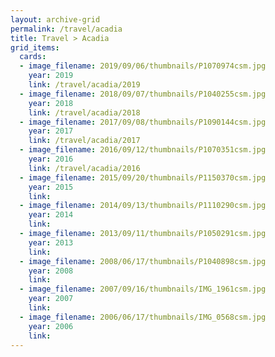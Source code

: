```yaml
---
layout: archive-grid
permalink: /travel/acadia
title: Travel > Acadia
grid_items:
  cards:
  - image_filename: 2019/09/06/thumbnails/P1070974csm.jpg
    year: 2019
    link: /travel/acadia/2019
  - image_filename: 2018/09/07/thumbnails/P1040255csm.jpg
    year: 2018
    link: /travel/acadia/2018
  - image_filename: 2017/09/08/thumbnails/P1090144csm.jpg
    year: 2017
    link: /travel/acadia/2017
  - image_filename: 2016/09/12/thumbnails/P1070351csm.jpg
    year: 2016
    link: /travel/acadia/2016
  - image_filename: 2015/09/20/thumbnails/P1150370csm.jpg
    year: 2015
    link:
  - image_filename: 2014/09/13/thumbnails/P1110290csm.jpg
    year: 2014 
    link:
  - image_filename: 2013/09/11/thumbnails/P1050291csm.jpg
    year: 2013
    link:
  - image_filename: 2008/06/17/thumbnails/P1040898csm.jpg
    year: 2008
    link:
  - image_filename: 2007/09/16/thumbnails/IMG_1961csm.jpg
    year: 2007
    link:
  - image_filename: 2006/06/17/thumbnails/IMG_0568csm.jpg
    year: 2006    
    link:
---
```

